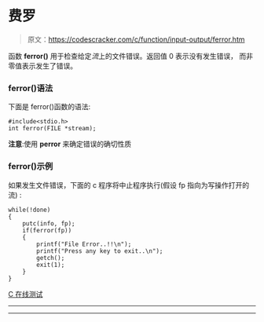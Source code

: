 # 费罗

> 原文：<https://codescracker.com/c/function/input-output/ferror.htm>

函数 **ferror()** 用于检查给定*流*上的文件错误。返回值 0 表示没有发生错误， 而非零值表示发生了错误。

### ferror()语法

下面是 ferror()函数的语法:

```
#include<stdio.h>
int ferror(FILE *stream);
```

**注意**:使用 **perror** 来确定错误的确切性质

### ferror()示例

如果发生文件错误，下面的 c 程序将中止程序执行(假设 fp 指向为写操作打开的流) :

```
while(!done)
{
	putc(info, fp);
	if(ferror(fp))
	{
		printf("File Error..!!\n");
		printf("Press any key to exit..\n");
		getch();
		exit(1);
	}
}
```

[C 在线测试](/exam/showtest.php?subid=2)

* * *

* * *